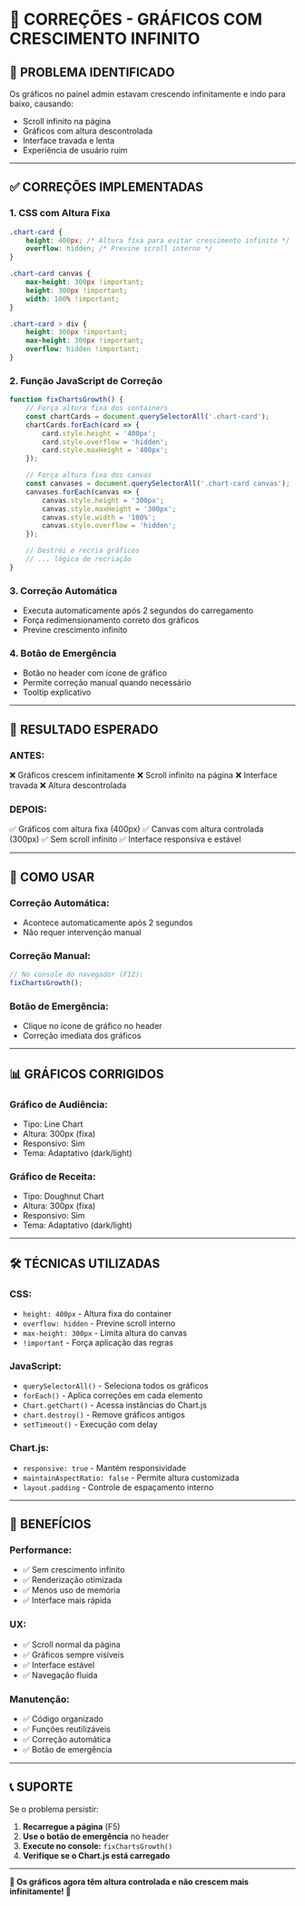 # 🔧 CORREÇÕES - GRÁFICOS COM CRESCIMENTO INFINITO

## 🚨 **PROBLEMA IDENTIFICADO**

Os gráficos no painel admin estavam crescendo infinitamente e indo para baixo, causando:
- Scroll infinito na página
- Gráficos com altura descontrolada
- Interface travada e lenta
- Experiência de usuário ruim

---

## ✅ **CORREÇÕES IMPLEMENTADAS**

### 1. **CSS com Altura Fixa**
```css
.chart-card {
    height: 400px; /* Altura fixa para evitar crescimento infinito */
    overflow: hidden; /* Previne scroll interno */
}

.chart-card canvas {
    max-height: 300px !important;
    height: 300px !important;
    width: 100% !important;
}

.chart-card > div {
    height: 300px !important;
    max-height: 300px !important;
    overflow: hidden !important;
}
```

### 2. **Função JavaScript de Correção**
```javascript
function fixChartsGrowth() {
    // Força altura fixa dos containers
    const chartCards = document.querySelectorAll('.chart-card');
    chartCards.forEach(card => {
        card.style.height = '400px';
        card.style.overflow = 'hidden';
        card.style.maxHeight = '400px';
    });

    // Força altura fixa dos canvas
    const canvases = document.querySelectorAll('.chart-card canvas');
    canvases.forEach(canvas => {
        canvas.style.height = '300px';
        canvas.style.maxHeight = '300px';
        canvas.style.width = '100%';
        canvas.style.overflow = 'hidden';
    });

    // Destrói e recria gráficos
    // ... lógica de recriação
}
```

### 3. **Correção Automática**
- Executa automaticamente após 2 segundos do carregamento
- Força redimensionamento correto dos gráficos
- Previne crescimento infinito

### 4. **Botão de Emergência**
- Botão no header com ícone de gráfico
- Permite correção manual quando necessário
- Tooltip explicativo

---

## 🎯 **RESULTADO ESPERADO**

### **ANTES:**
❌ Gráficos crescem infinitamente
❌ Scroll infinito na página
❌ Interface travada
❌ Altura descontrolada

### **DEPOIS:**
✅ Gráficos com altura fixa (400px)
✅ Canvas com altura controlada (300px)
✅ Sem scroll infinito
✅ Interface responsiva e estável

---

## 🔧 **COMO USAR**

### **Correção Automática:**
- Acontece automaticamente após 2 segundos
- Não requer intervenção manual

### **Correção Manual:**
```javascript
// No console do navegador (F12):
fixChartsGrowth();
```

### **Botão de Emergência:**
- Clique no ícone de gráfico no header
- Correção imediata dos gráficos

---

## 📊 **GRÁFICOS CORRIGIDOS**

### **Gráfico de Audiência:**
- Tipo: Line Chart
- Altura: 300px (fixa)
- Responsivo: Sim
- Tema: Adaptativo (dark/light)

### **Gráfico de Receita:**
- Tipo: Doughnut Chart
- Altura: 300px (fixa)
- Responsivo: Sim
- Tema: Adaptativo (dark/light)

---

## 🛠️ **TÉCNICAS UTILIZADAS**

### **CSS:**
- `height: 400px` - Altura fixa do container
- `overflow: hidden` - Previne scroll interno
- `max-height: 300px` - Limita altura do canvas
- `!important` - Força aplicação das regras

### **JavaScript:**
- `querySelectorAll()` - Seleciona todos os gráficos
- `forEach()` - Aplica correções em cada elemento
- `Chart.getChart()` - Acessa instâncias do Chart.js
- `chart.destroy()` - Remove gráficos antigos
- `setTimeout()` - Execução com delay

### **Chart.js:**
- `responsive: true` - Mantém responsividade
- `maintainAspectRatio: false` - Permite altura customizada
- `layout.padding` - Controle de espaçamento interno

---

## 🎉 **BENEFÍCIOS**

### **Performance:**
- ✅ Sem crescimento infinito
- ✅ Renderização otimizada
- ✅ Menos uso de memória
- ✅ Interface mais rápida

### **UX:**
- ✅ Scroll normal da página
- ✅ Gráficos sempre visíveis
- ✅ Interface estável
- ✅ Navegação fluida

### **Manutenção:**
- ✅ Código organizado
- ✅ Funções reutilizáveis
- ✅ Correção automática
- ✅ Botão de emergência

---

## 📞 **SUPORTE**

Se o problema persistir:

1. **Recarregue a página** (F5)
2. **Use o botão de emergência** no header
3. **Execute no console:** `fixChartsGrowth()`
4. **Verifique se o Chart.js está carregado**

---

**🚀 Os gráficos agora têm altura controlada e não crescem mais infinitamente! 🚀** 